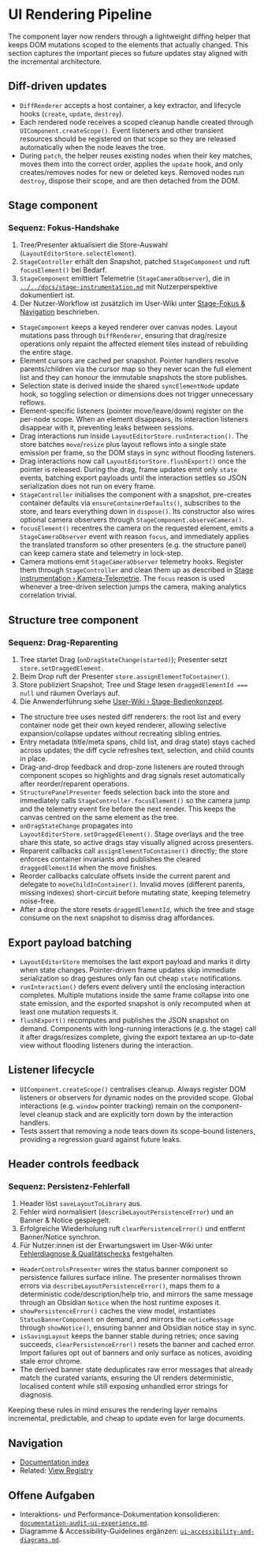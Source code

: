 # UI Rendering Pipeline

The component layer now renders through a lightweight diffing helper that keeps DOM mutations scoped to the elements that actually changed. This section captures the important pieces so future updates stay aligned with the incremental architecture.

## Diff-driven updates

- `DiffRenderer` accepts a host container, a key extractor, and lifecycle hooks (`create`, `update`, `destroy`).
- Each rendered node receives a scoped cleanup handle created through `UIComponent.createScope()`. Event listeners and other transient resources should be registered on that scope so they are released automatically when the node leaves the tree.
- During `patch`, the helper reuses existing nodes when their key matches, moves them into the correct order, applies the `update` hook, and only creates/removes nodes for new or deleted keys. Removed nodes run `destroy`, dispose their scope, and are then detached from the DOM.

## Stage component

### Sequenz: Fokus-Handshake
1. Tree/Presenter aktualisiert die Store-Auswahl (`LayoutEditorStore.selectElement`).
2. `StageController` erhält den Snapshot, patched `StageComponent` und ruft `focusElement()` bei Bedarf.
3. `StageComponent` emittiert Telemetrie (`StageCameraObserver`), die in [`../../docs/stage-instrumentation.md`](../../docs/stage-instrumentation.md#kamera-telemetrie) mit Nutzerperspektive dokumentiert ist.
4. Der Nutzer-Workflow ist zusätzlich im User-Wiki unter [Stage-Fokus & Navigation](../../docs/stage-instrumentation.md#kamera-telemetrie) beschrieben.

- `StageComponent` keeps a keyed renderer over canvas nodes. Layout mutations pass through `DiffRenderer`, ensuring that drag/resize operations only repaint the affected element tiles instead of rebuilding the entire stage.
- Element cursors are cached per snapshot. Pointer handlers resolve parents/children via the cursor map so they never scan the full element list and they can honour the immutable snapshots the store publishes.
- Selection state is derived inside the shared `syncElementNode` update hook, so toggling selection or dimensions does not trigger unnecessary reflows.
- Element-specific listeners (pointer move/leave/down) register on the per-node scope. When an element disappears, its interaction listeners disappear with it, preventing leaks between sessions.
- Drag interactions run inside `LayoutEditorStore.runInteraction()`. The store batches `move`/`resize` plus layout reflows into a single state emission per frame, so the DOM stays in sync without flooding listeners.
- Drag interactions now call `LayoutEditorStore.flushExport()` once the pointer is released. During the drag, frame updates emit only `state` events, batching export payloads until the interaction settles so JSON serialization does not run on every frame.
- `StageController` initialises the component with a snapshot, pre-creates container defaults via `ensureContainerDefaults()`, subscribes to the store, and tears everything down in `dispose()`. Its constructor also wires optional camera observers through `StageComponent.observeCamera()`.
- `focusElement()` recentres the camera on the requested element, emits a `StageCameraObserver` event with reason `focus`, and immediately applies the translated transform so other presenters (e.g. the structure panel) can keep camera state and telemetry in lock-step.
- Camera motions emit `StageCameraObserver` telemetry hooks. Register them through `StageController` and clean them up as described in [Stage instrumentation › Kamera-Telemetrie](../../docs/stage-instrumentation.md#kamera-telemetrie). The `focus` reason is used whenever a tree-driven selection jumps the camera, making analytics correlation trivial.

## Structure tree component

### Sequenz: Drag-Reparenting
1. Tree startet Drag (`onDragStateChange(started)`); Presenter setzt `store.setDraggedElement`.
2. Beim Drop ruft der Presenter `store.assignElementToContainer()`.
3. Store publiziert Snapshot; Tree und Stage lesen `draggedElementId === null` und räumen Overlays auf.
4. Die Anwenderführung siehe [User-Wiki › Stage-Bedienkonzept](../../docs/stage-instrumentation.md#tests--qualit%C3%A4tssicherung).

- The structure tree uses nested diff renderers: the root list and every container node get their own keyed renderer, allowing selective expansion/collapse updates without recreating sibling entries.
- Entry metadata (title/meta spans, child list, and drag state) stays cached across updates; the diff cycle refreshes text, selection, and child counts in place.
- Drag-and-drop feedback and drop-zone listeners are routed through component scopes so highlights and drag signals reset automatically after reorder/reparent operations.
- `StructurePanelPresenter` feeds selection back into the store and immediately calls `StageController.focusElement()` so the camera jump and the telemetry event fire before the next render. This keeps the canvas centred on the same element as the tree.
- `onDragStateChange` propagates into `LayoutEditorStore.setDraggedElement()`. Stage overlays and the tree share this state, so active drags stay visually aligned across presenters.
- Reparent callbacks call `assignElementToContainer()` directly; the store enforces container invariants and publishes the cleared `draggedElementId` when the move finishes.
- Reorder callbacks calculate offsets inside the current parent and delegate to `moveChildInContainer()`. Invalid moves (different parents, missing indexes) short-circuit before mutating state, keeping telemetry noise-free.
- After a drop the store resets `draggedElementId`, which the tree and stage consume on the next snapshot to dismiss drag affordances.

## Export payload batching

- `LayoutEditorStore` memoises the last export payload and marks it dirty when state changes. Pointer-driven frame updates skip immediate serialization so drag gestures only fan out cheap `state` notifications.
- `runInteraction()` defers event delivery until the enclosing interaction completes. Multiple mutations inside the same frame collapse into one state emission, and the exported snapshot is only recomputed when at least one mutation requests it.
- `flushExport()` recomputes and publishes the JSON snapshot on demand. Components with long-running interactions (e.g. the stage) call it after drags/resizes complete, giving the export textarea an up-to-date view without flooding listeners during the interaction.

## Listener lifecycle

- `UIComponent.createScope()` centralises cleanup. Always register DOM listeners or observers for dynamic nodes on the provided scope. Global interactions (e.g. `window` pointer tracking) remain on the component-level cleanup stack and are explicitly torn down by the interaction handlers.
- Tests assert that removing a node tears down its scope-bound listeners, providing a regression guard against future leaks.

## Header controls feedback

### Sequenz: Persistenz-Fehlerfall
1. Header löst `saveLayoutToLibrary` aus.
2. Fehler wird normalisiert (`describeLayoutPersistenceError`) und an Banner & Notice gespiegelt.
3. Erfolgreiche Wiederholung ruft `clearPersistenceError()` und entfernt Banner/Notice synchron.
4. Für Nutzer:innen ist der Erwartungswert im User-Wiki unter [Fehlerdiagnose & Qualitätschecks](../../docs/README.md#fehlerdiagnose--qualit%C3%A4tschecks) festgehalten.

- `HeaderControlsPresenter` wires the status banner component so persistence failures surface inline. The presenter normalises thrown errors via `describeLayoutPersistenceError()`, maps them to a deterministic code/description/help trio, and mirrors the same message through an Obsidian `Notice` when the host runtime exposes it.
- `showPersistenceError()` caches the view model, instantiates `StatusBannerComponent` on demand, and mirrors the `noticeMessage` through `showNotice()`, ensuring banner and Obsidian notice stay in sync.
- `isSavingLayout` keeps the banner stable during retries; once saving succeeds, `clearPersistenceError()` resets the banner and cached error. Import failures opt out of banners and only surface as notices, avoiding stale error chrome.
- The derived banner state deduplicates raw error messages that already match the curated variants, ensuring the UI renders deterministic, localised content while still exposing unhandled error strings for diagnosis.

Keeping these rules in mind ensures the rendering layer remains incremental, predictable, and cheap to update even for large documents.

## Navigation

- [Documentation index](./README.md)
- Related: [View Registry](./view-registry.md)

## Offene Aufgaben

- Interaktions- und Performance-Dokumentation konsolidieren: [`documentation-audit-ui-experience.md`](../todo/documentation-audit-ui-experience.md).
- Diagramme & Accessibility-Guidelines ergänzen: [`ui-accessibility-and-diagrams.md`](../todo/ui-accessibility-and-diagrams.md).
